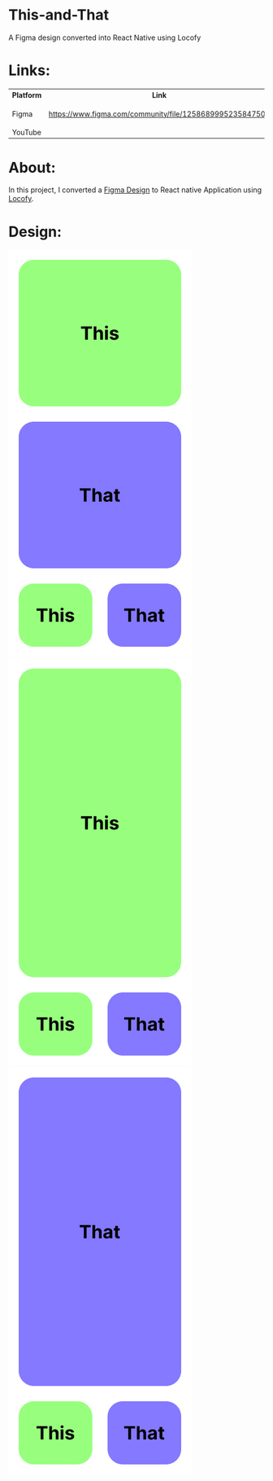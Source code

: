 # This-and-That

A Figma design converted into React Native using Locofy

# Links:

<table>

<tr>
<th>
Platform
</th>
<th>
Link
</th>
</tr>

<tr>
<td>
Figma
</td>
<td>

https://www.figma.com/community/file/1258689995235847502

</td>
</tr>

<tr>
<td>
YouTube
</td>
<td>
</td>
</tr>

</table>

# About:

In this project, I converted a [Figma Design](https://www.figma.com/community/file/1258689995235847502) to React native Application using [Locofy](https://www.locofy.ai/).

# Design:

<img src="./Media/images/Home.png" />
<img src="./Media/images/This.png" />
<img src="./Media/images/That.png" />
